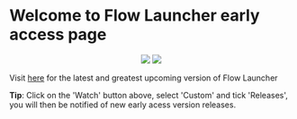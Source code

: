 # Welcome to Flow Launcher early access page

<p align="center">
<a href="https://github.com/Flow-Launcher/Prereleases/releases"><img src="https://img.shields.io/github/downloads/Flow-Launcher/Prereleases/total.svg"></a>
<a href="https://github.com/Flow-Launcher/Prereleases/releases/latest"><img src="https://img.shields.io/github/v/release/Flow-Launcher/Prereleases"></a>
</p>

Visit [here](https://github.com/Flow-Launcher/Prereleases/releases/latest) for the latest and greatest upcoming version of Flow Launcher 

**Tip**: Click on the 'Watch' button above, select 'Custom' and tick 'Releases', you will then be notified of new early acess version releases.
